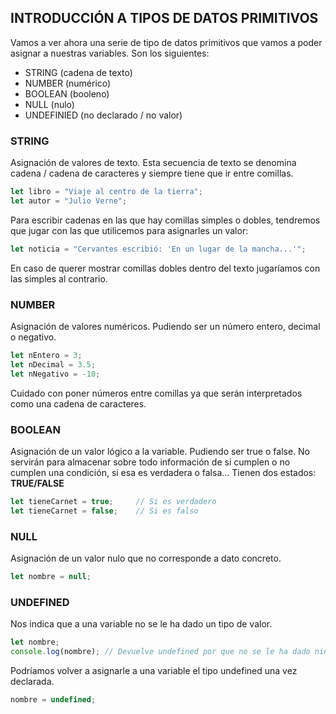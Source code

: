 ## INTRODUCCIÓN A TIPOS DE DATOS PRIMITIVOS

Vamos a ver ahora una serie de tipo de datos primitivos que vamos a poder asignar a nuestras variables. Son los siguientes:

- STRING (cadena de texto)
- NUMBER (numérico)
- BOOLEAN (booleno)
- NULL (nulo)
- UNDEFINIED (no declarado / no valor)

### STRING

Asignación de valores de texto. Esta secuencia de texto se denomina cadena / cadena de caracteres y siempre tiene que ir entre comillas.

```js
let libro = "Viaje al centro de la tierra";
let autor = "Julio Verne";
```

Para escribir cadenas en las que hay comillas simples o dobles, tendremos que jugar con las que utilicemos para asignarles un valor:

```js
let noticia = "Cervantes escribió: 'En un lugar de la mancha...'";
```

En caso de querer mostrar comillas dobles dentro del texto jugaríamos con las simples al contrario.

### NUMBER

Asignación de valores numéricos. Pudiendo ser un número entero, decimal o negativo.

```js
let nEntero = 3;
let nDecimal = 3.5;
let nNegativo = -10;
```

Cuidado con poner números entre comillas ya que serán interpretados como una cadena de caracteres.

### BOOLEAN

Asignación de un valor lógico a la variable. Pudiendo ser true o false. No servirán para almacenar sobre todo información de si cumplen o no cumplen una condición, si esa es verdadera o falsa...
Tienen dos estados: **TRUE/FALSE**

```js
let tieneCarnet = true;     // Si es verdadero
let tieneCarnet = false;    // Si es falso
```

### NULL

Asignación de un valor nulo que no corresponde a dato concreto.

```js
let nombre = null;
```

### UNDEFINED

Nos indica que a una variable no se le ha dado un tipo de valor.

```js
let nombre;
console.log(nombre); // Devuelve undefined por que no se le ha dado ningún valor.
```

Podríamos volver a asignarle a una variable el tipo undefined una vez declarada.

```js
nombre = undefined;
```
